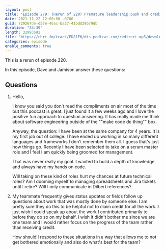 ```yaml
---
layout: post
title: "Episode 279: (Rerun of 220) Premature leadership push and credit and status"
date: 2021-11-22 12:00:00 -0700
guid: 729267de-d57e-46ac-ba37-41bdd29b79db
duration: "33:39"
length: 32993682
file: "https://chrt.fm/track/FD81F6/dts.podtrac.com/redirect.mp3/download.softskills.audio/sse-279.mp3"
categories: episode
enable_comments: true
---
```


This is a rerun of episode 220.

In this episode, Dave and Jamison answer these questions:

## Questions

1. Hello,
   
   I know you said you don't read the compliments on air most of the time but this podcast is great. I just found it a few weeks ago and I love the positive fun approach to question answering. It has really made me think about software engineering outside of the ""make code do thing"" box.
   
   Anyway, the question: I have been at the same company for 4 years. It is my first job out of college. I have ended up working in so many different languages and frameworks I don't remember them all. I guess that's just how things go. Recently I have been selected to take on a scrum master role and I feel I am quickly being groomed for management.
   
   That was never really my goal. I wanted to build a depth of knowledge and always have my hands on code.
   
   Will taking on these kind of roles hurt my chances at future technical roles? Am I dooming myself to managing spreadsheets and Jira tickets until I retire? Will I only communicate in Dilbert references?


2. My teammate frequently gives status updates or fields follow up questions about work that was mostly done by someone else. I am pretty sure they do this to be helpful not to claim credit for all the work. I just wish I could speak up about the work I contributed primarily to before they do so on my behalf. I wish it didn't bother me since we are one team and I would rather focus on the progress of the team rather than receiving credit.
   
   How should I respond to these situations in a way that allows me to not get bothered emotionally and also do what's best for the team?
